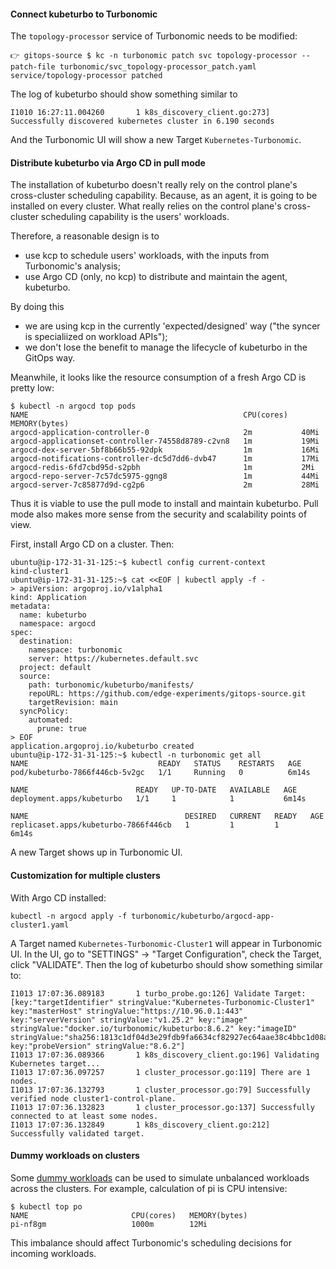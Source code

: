 #### Connect kubeturbo to Turbonomic
The `topology-processor` service of Turbonomic needs to be modified:
```console
👉 gitops-source $ kc -n turbonomic patch svc topology-processor --patch-file turbonomic/svc_topology-processor_patch.yaml 
service/topology-processor patched
```
The log of kubeturbo should show something similar to
```console
I1010 16:27:11.004260       1 k8s_discovery_client.go:273] Successfully discovered kubernetes cluster in 6.190 seconds
```
And the Turbonomic UI will show a new Target `Kubernetes-Turbonomic`.

#### Distribute kubeturbo via Argo CD in pull mode
The installation of kubeturbo doesn't really rely on the control plane's cross-cluster scheduling capability.
Because, as an agent, it is going to be installed on every cluster.
What really relies on the control plane's cross-cluster scheduling capability is the users' workloads.

Therefore, a reasonable design is to
- use kcp to schedule users' workloads, with the inputs from Turbonomic's analysis;
- use Argo CD (only, no kcp) to distribute and maintain the agent, kubeturbo.

By doing this
- we are using kcp in the currently 'expected/designed' way ("the syncer is specialiized on workload APIs");
- we don't lose the benefit to manage the lifecycle of kubeturbo in the GitOps way.

Meanwhile, it looks like the resource consumption of a fresh Argo CD is pretty low:
```console
$ kubectl -n argocd top pods
NAME                                                CPU(cores)   MEMORY(bytes)   
argocd-application-controller-0                     2m           40Mi            
argocd-applicationset-controller-74558d8789-c2vn8   1m           19Mi            
argocd-dex-server-5bf8b66b55-92dpk                  1m           16Mi            
argocd-notifications-controller-dc5d7dd6-dvb47      1m           17Mi            
argocd-redis-6fd7cbd95d-s2pbh                       1m           2Mi             
argocd-repo-server-7c57dc5975-ggng8                 1m           44Mi            
argocd-server-7c85877d9d-cg2p6                      2m           28Mi
```
Thus it is viable to use the pull mode to install and maintain kubeturbo.
Pull mode also makes more sense from the security and scalability points of view.

First, install Argo CD on a cluster. Then:
```console
ubuntu@ip-172-31-31-125:~$ kubectl config current-context
kind-cluster1
ubuntu@ip-172-31-31-125:~$ cat <<EOF | kubectl apply -f -
> apiVersion: argoproj.io/v1alpha1
kind: Application
metadata:
  name: kubeturbo
  namespace: argocd
spec:
  destination:
    namespace: turbonomic
    server: https://kubernetes.default.svc
  project: default
  source:
    path: turbonomic/kubeturbo/manifests/
    repoURL: https://github.com/edge-experiments/gitops-source.git
    targetRevision: main
  syncPolicy:
    automated:
      prune: true
> EOF
application.argoproj.io/kubeturbo created
ubuntu@ip-172-31-31-125:~$ kubectl -n turbonomic get all
NAME                             READY   STATUS    RESTARTS   AGE
pod/kubeturbo-7866f446cb-5v2gc   1/1     Running   0          6m14s

NAME                        READY   UP-TO-DATE   AVAILABLE   AGE
deployment.apps/kubeturbo   1/1     1            1           6m14s

NAME                                   DESIRED   CURRENT   READY   AGE
replicaset.apps/kubeturbo-7866f446cb   1         1         1       6m14s
```
A new Target shows up in Turbonomic UI.

#### Customization for multiple clusters
With Argo CD installed:
```shell
kubectl -n argocd apply -f turbonomic/kubeturbo/argocd-app-cluster1.yaml
```

A Target named `Kubernetes-Turbonomic-Cluster1` will appear in Turbonomic UI.
In the UI, go to "SETTINGS" -> "Target Configuration", check the Target, click "VALIDATE".
Then the log of kubeturbo should show something similar to:
```
I1013 17:07:36.089183       1 turbo_probe.go:126] Validate Target: [key:"targetIdentifier" stringValue:"Kubernetes-Turbonomic-Cluster1" key:"masterHost" stringValue:"https://10.96.0.1:443" key:"serverVersion" stringValue:"v1.25.2" key:"image" stringValue:"docker.io/turbonomic/kubeturbo:8.6.2" key:"imageID" stringValue:"sha256:1813c1df04d3e29fdb9fa6634cf82927ec64aae38c4bbc1d08a1771c3a1649fc" key:"probeVersion" stringValue:"8.6.2"]
I1013 17:07:36.089366       1 k8s_discovery_client.go:196] Validating Kubernetes target...
I1013 17:07:36.097257       1 cluster_processor.go:119] There are 1 nodes.
I1013 17:07:36.132793       1 cluster_processor.go:79] Successfully verified node cluster1-control-plane.
I1013 17:07:36.132823       1 cluster_processor.go:137] Successfully connected to at least some nodes.
I1013 17:07:36.132849       1 k8s_discovery_client.go:212] Successfully validated target.
```

#### Dummy workloads on clusters
Some [dummy workloads](/turbonomic/dummy/) can be used to simulate unbalanced workloads across the clusters.
For example, calculation of pi is CPU intensive:
```
$ kubectl top po
NAME                       CPU(cores)   MEMORY(bytes)   
pi-nf8gm                   1000m        12Mi
```
This imbalance should affect Turbonomic's scheduling decisions for incoming workloads.
